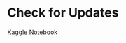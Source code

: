 # Check for Updates
[Kaggle Notebook](https://www.kaggle.com/toygarr/resnet-implementation-for-image-classification)
